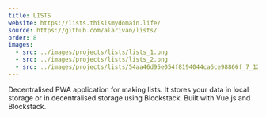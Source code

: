 ```yaml
---
title: LISTS
website: https://lists.thisismydomain.life/
source: https://github.com/alarivan/lists/
order: 8
images:
  - src: ../images/projects/lists/lists_1.png
  - src: ../images/projects/lists/lists_2.png
  - src: ../images/projects/lists/54aa46d95e054f8194044ca6ce98866f_7_1280.jpg
---
```


Decentralised PWA application for making lists. It stores your data in local storage or in decentralised storage using Blockstack. Built with Vue.js and Blockstack.
